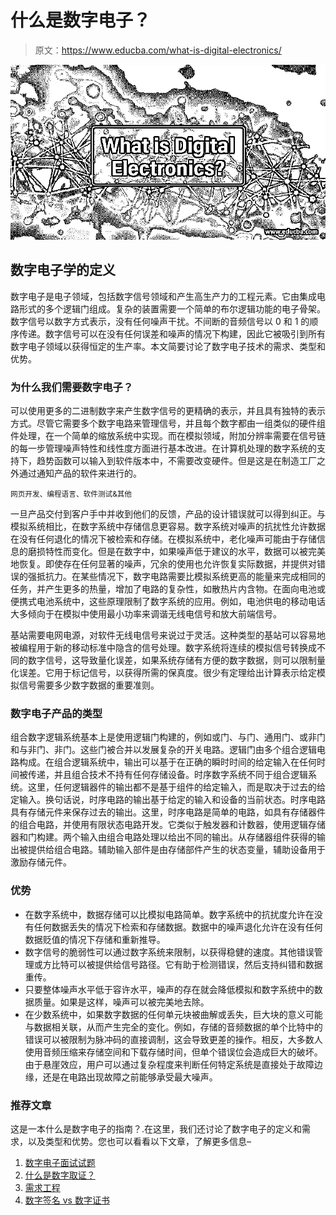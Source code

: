 # 什么是数字电子？

> 原文：<https://www.educba.com/what-is-digital-electronics/>

![What is Digital Electronics?](img/8d51a57c134af9fbe7837abd65607028.png)



## 数字电子学的定义

数字电子是电子领域，包括数字信号领域和产生高生产力的工程元素。它由集成电路形式的多个逻辑门组成。复杂的装置需要一个简单的布尔逻辑功能的电子骨架。数字信号以数字方式表示，没有任何噪声干扰。不间断的音频信号以 0 和 1 的顺序传递。数字信号可以在没有任何误差和噪声的情况下构建，因此它被吸引到所有数字电子领域以获得恒定的生产率。本文简要讨论了数字电子技术的需求、类型和优势。

### 为什么我们需要数字电子？

可以使用更多的二进制数字来产生数字信号的更精确的表示，并且具有独特的表示方式。尽管它需要多个数字电路来管理信号，并且每个数字都由一组类似的硬件组件处理，在一个简单的缩放系统中实现。而在模拟领域，附加分辨率需要在信号链的每一步管理噪声特性和线性度方面进行基本改进。在计算机处理的数字系统的支持下，趋势函数可以输入到软件版本中，不需要改变硬件。但是这是在制造工厂之外通过通知产品的软件来进行的。

<small>网页开发、编程语言、软件测试&其他</small>

一旦产品交付到客户手中并收到他们的反馈，产品的设计错误就可以得到纠正。与模拟系统相比，在数字系统中存储信息更容易。数字系统对噪声的抗扰性允许数据在没有任何退化的情况下被检索和存储。在模拟系统中，老化噪声可能由于存储信息的磨损特性而变化。但是在数字中，如果噪声低于建议的水平，数据可以被完美地恢复。即使存在任何显著的噪声，冗余的使用也允许恢复实际数据，并提供对错误的强抵抗力。在某些情况下，数字电路需要比模拟系统更高的能量来完成相同的任务，并产生更多的热量，增加了电路的复杂性，如散热片内含物。在面向电池或便携式电池系统中，这些原理限制了数字系统的应用。例如，电池供电的移动电话大多倾向于在模拟中使用最小功率来调谐无线电信号和放大前端信号。

基站需要电网电源，对软件无线电信号来说过于灵活。这种类型的基站可以容易地被编程用于新的移动标准中隐含的信号处理。数字系统将连续的模拟信号转换成不同的数字信号，这导致量化误差，如果系统存储有方便的数字数据，则可以限制量化误差。它用于标记信号，以获得所需的保真度。很少有定理给出计算表示给定模拟信号需要多少数字数据的重要准则。

### 数字电子产品的类型

组合数字逻辑系统基本上是使用逻辑门构建的，例如或门、与门、通用门、或非门和与非门、非门。这些门被合并以发展复杂的开关电路。逻辑门由多个组合逻辑电路构成。在组合逻辑系统中，输出可以基于在正确的瞬时时间的给定输入在任何时间被传递，并且组合技术不持有任何存储设备。时序数字系统不同于组合逻辑系统。这里，任何逻辑器件的输出都不是基于组件的给定输入，而是取决于过去的给定输入。换句话说，时序电路的输出基于给定的输入和设备的当前状态。时序电路具有存储元件来保存过去的输出。这里，时序电路是简单的电路，如具有存储器件的组合电路，并使用有限状态电路开发。它类似于触发器和计数器，使用逻辑存储器和门构建。两个输入由组合电路处理以给出不同的输出。从存储器组件获得的输出被提供给组合电路。辅助输入部件是由存储部件产生的状态变量，辅助设备用于激励存储元件。

### 优势

*   在数字系统中，数据存储可以比模拟电路简单。数字系统中的抗扰度允许在没有任何数据丢失的情况下检索和存储数据。数据中的噪声退化允许在没有任何数据贬值的情况下存储和重新推导。
*   数字信号的脆弱性可以通过数字系统来限制，以获得稳健的速度。其他错误管理或方比特可以被提供给信号路径。它有助于检测错误，然后支持纠错和数据重传。
*   只要整体噪声水平低于容许水平，噪声的存在就会降低模拟和数字系统中的数据质量。如果是这样，噪声可以被完美地去除。
*   在少数系统中，如果数字数据的任何单元块被曲解或丢失，巨大块的意义可能与数据相关联，从而产生完全的变化。例如，存储的音频数据的单个比特中的错误可以被限制为脉冲码的直接调制，这会导致更差的操作。相反，大多数人使用音频压缩来存储空间和下载存储时间，但单个错误位会造成巨大的破坏。由于悬崖效应，用户可以通过复杂程度来判断任何特定系统是直接处于故障边缘，还是在电路出现故障之前能够承受最大噪声。

### 推荐文章

这是一本什么是数字电子的指南？.在这里，我们还讨论了数字电子的定义和需求，以及类型和优势。您也可以看看以下文章，了解更多信息–

1.  [数字电子面试试题](https://www.educba.com/digital-electronics-interview-questions/)
2.  [什么是数字取证？](https://www.educba.com/what-is-digital-forensics/)
3.  [需求工程](https://www.educba.com/requirement-engineering/)
4.  [数字签名 vs 数字证书](https://www.educba.com/digital-signature-vs-digital-certificate/)






